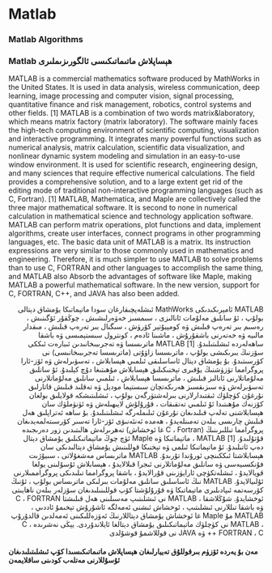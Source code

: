 # Matlab
### Matlab Algorithms
### Matlab ھېساپلاش  ماتىماتىكىسى ئالگورىزىملىرى
MATLAB is a commercial mathematics software produced by MathWorks in the United States. It is used in data analysis, wireless communication, deep learning, image processing and computer vision, signal processing, quantitative finance and risk management, robotics, control systems and other fields. [1] 
MATLAB is a combination of two words matrix&laboratory, which means matrix factory (matrix laboratory). The software mainly faces the high-tech computing environment of scientific computing, visualization and interactive programming. It integrates many powerful functions such as numerical analysis, matrix calculation, scientific data visualization, and nonlinear dynamic system modeling and simulation in an easy-to-use window environment. It is used for scientific research, engineering design, and many sciences that require effective numerical calculations. The field provides a comprehensive solution, and to a large extent get rid of the editing mode of traditional non-interactive programming languages ​​(such as C, Fortran). [1] 
MATLAB, Mathematica, and Maple are collectively called the three major mathematical software. It is second to none in numerical calculation in mathematical science and technology application software. MATLAB can perform matrix operations, plot functions and data, implement algorithms, create user interfaces, connect programs in other programming languages, etc. The basic data unit of MATLAB is a matrix. Its instruction expressions are very similar to those commonly used in mathematics and engineering. Therefore, it is much simpler to use MATLAB to solve problems than to use C, FORTRAN and other languages ​​to accomplish the same thing, and MATLAB also Absorb the advantages of software like Maple, making MATLAB a powerful mathematical software. In the new version, support for C, FORTRAN, C++, and JAVA has also been added.

<div dir="rtl">
MATLAB ئامېرىكىدىكى MathWorks ئىشلەپچىقارغان سودا ماتېماتىكا يۇمشاق دېتالى بولۇپ ، ئۇ سانلىق مەلۇمات ئانالىزى ، سىمسىز خەۋەرلىشىش ، چوڭقۇر ئۆگىنىش ، رەسىم بىر تەرەپ قىلىش ۋە كومپيۇتېر كۆرۈش ، سىگنال بىر تەرەپ قىلىش ، مىقدار مالىيە ۋە خەتەرنى باشقۇرۇش ، ماشىنا ئادەم ، كونترول سىستېمىسى ۋە باشقا ساھەلەردە ئىشلىتىلىدۇ. [1]
MATLAB ماترىسسا ۋە تەجرىبىخانىدىن ئىبارەت ئىككى سۆزنىڭ بىرىكىشى بولۇپ ، ماترىسسا زاۋۇتى (ماترىسسا تەجرىبىخانىسى) نى كۆرسىتىدۇ. بۇ يۇمشاق دېتال ئاساسلىقى ئىلمىي ھېسابلاش ، تەسۋىرلەش ۋە ئۆز-ئارا پروگرامما تۈزۈشنىڭ يۇقىرى تېخنىكىلىق ھېسابلاش مۇھىتىغا دۇچ كېلىدۇ. ئۇ سانلىق مەلۇماتلارنى ئانالىز قىلىش ، ماترىسسا ھېسابلاش ، ئىلمىي سانلىق مەلۇماتلارنى تەسۋىرلەش ۋە سىزىقسىز ھەرىكەتچان سىستېما مودېل ۋە تەقلىد قىلىش قاتارلىق نۇرغۇن كۈچلۈك ئىقتىدارلارنى بىرلەشتۈرگەن بولۇپ ، ئىشلىتىشكە قولايلىق بولغان كۆزنەك مۇھىتىدا ئۇ ئىلمىي تەتقىقات ، قۇرۇلۇش لايىھىلەش ۋە ئۈنۈملۈك سان ھېسابلاشنى تەلەپ قىلىدىغان نۇرغۇن ئىلىملەرگە ئىشلىتىلىدۇ. بۇ ساھە ئەتراپلىق ھەل قىلىش چارىسى بىلەن تەمىنلەيدۇ ، ھەمدە ئەنئەنىۋى ئۆز-ئارا تەسىر كۆرسىتەلمەيدىغان پروگرامما تىللىرىنىڭ (C ، Fortran غا ئوخشاش) تەھرىرلەش ھالىتىدىن زور دەرىجىدە قۇتۇلىدۇ. [1]
MATLAB ، ماتېماتىكا ۋە Maple ئۈچ چوڭ ماتېماتىكىلىق يۇمشاق دېتال دەپ ئاتىلىدۇ. ئۇ ماتېماتىكا ئىلمى ۋە تېخنىكا قوللىنىش يۇمشاق دېتالىدىكى سان ھېسابلاشتا ئىككىنچى ئورۇندا تۇرىدۇ. MATLAB ماترىساس مەشغۇلاتى ، سىيۇژىت فۇنكسىيەسى ۋە سانلىق مەلۇماتلارنى ئىجرا قىلالايدۇ ، ھېسابلاش ئۇسۇلىنى يولغا قويالايدۇ ، ئىشلەتكۈچى ئارايۈزىنى قۇرالايدۇ ، باشقا پروگرامما تىلىدىكى پروگراممىلارنى ئۇلىيالايدۇ. MATLAB نىڭ ئاساسلىق سانلىق مەلۇمات بىرلىكى ماترىساس بولۇپ ، ئۇنىڭ كۆرسەتمە ئىپادىلىرى ماتېماتىكا ۋە قۇرۇلۇشتا كۆپ قوللىنىلىدىغان سۆزلەر بىلەن ناھايىتى ئوخشايدۇ. شۇڭلاشقا ، MATLAB نى ئىشلىتىپ مەسىلىنى ھەل قىلىشتا C ، FORTRAN ۋە باشقا تىللارنى ئىشلىتىپ ، ئوخشاش ئىشنى ئەمەلگە ئاشۇرۇش تېخىمۇ ئاددىي ، MATLAB مۇ Maple غا ئوخشاش يۇمشاق دېتاللارنىڭ ئەۋزەللىكىنى ئەمەلدىن قالدۇرۇپ ، MATLAB نى كۈچلۈك ماتېماتىكىلىق يۇمشاق دېتالغا ئايلاندۇردى. يېڭى نەشرىدە C ، FORTRAN ، C ++ ۋە JAVA نى قوللاشمۇ قوشۇلدى
</div>

#### مەن بۇ يەردە ئۆزۈم بىرقوللۇق تەييارلىغان ھېساپلاش ماتىماتىكىسىدا كۆپ ئىشلىتىلىدىغان ئۇسۇللارنى مەتلەب كودىنى ساقلايمەن
